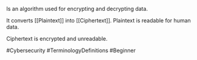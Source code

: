 Is an algorithm used for encrypting and decrypting data.

It converts [[Plaintext]] into [[Ciphertext]].
Plaintext is readable for human data.

Ciphertext is encrypted and unreadable.

#Cybersecurity #TerminologyDefinitions #Beginner
